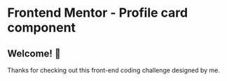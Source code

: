 # Frontend Mentor - Profile card component

## Welcome! 👋

Thanks for checking out this front-end coding challenge designed by me.
